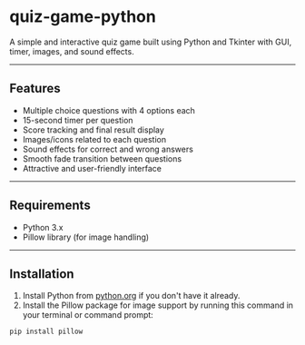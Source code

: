 # quiz-game-python

A simple and interactive quiz game built using Python and Tkinter with GUI, timer, images, and sound effects.

---

## Features

- Multiple choice questions with 4 options each  
- 15-second timer per question  
- Score tracking and final result display  
- Images/icons related to each question  
- Sound effects for correct and wrong answers  
- Smooth fade transition between questions  
- Attractive and user-friendly interface

---

## Requirements

- Python 3.x  
- Pillow library (for image handling)

---

## Installation

1. Install Python from [python.org](https://www.python.org/downloads/) if you don't have it already.  
2. Install the Pillow package for image support by running this command in your terminal or command prompt:

```bash
pip install pillow

